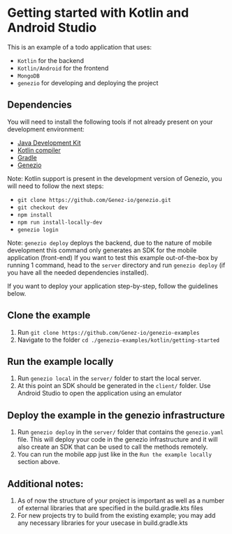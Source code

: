 # Getting started with Kotlin and Android Studio

This is an example of a todo application that uses:
 * `Kotlin` for the backend
 * `Kotlin/Android` for the frontend
 * `MongoDB`
 * `genezio` for developing and deploying the project

## Dependencies

You will need to install the following tools if not already present on your development environment:
- [Java Development Kit](https://www.oracle.com/java/technologies/downloads/)
- [Kotlin compiler](https://kotlinlang.org/docs/command-line.html)
- [Gradle](https://gradle.org/install/)
- [Genezio](https://github.com/Genez-io/genezio)

Note: Kotlin support is present in the development version of Genezio, you will need to follow the next steps:
- `git clone https://github.com/Genez-io/genezio.git`
- `git checkout dev`
- `npm install`
- `npm run install-locally-dev`
- `genezio login`

Note: `genezio deploy` deploys the backend, due to the nature of mobile development this command only generates an SDK for the mobile application (front-end)
If you want to test this example out-of-the-box by running 1 command, head to the `server` directory and run `genezio deploy` (if you have all the needed dependencies installed).

If you want to deploy your application step-by-step, follow the guidelines below.

## Clone the example
1. Run `git clone https://github.com/Genez-io/genezio-examples`
2. Navigate to the folder `cd ./genezio-examples/kotlin/getting-started`

## Run the example locally

1. Run `genezio local` in the `server/` folder to start the local server.
2. At this point an SDK should be generated in the `client/` folder. Use Android Studio to open the application using an emulator
## Deploy the example in the genezio infrastructure

1. Run `genezio deploy` in the `server/` folder that contains the `genezio.yaml` file. This will deploy your code in the genezio infrastructure and it will also create an SDK that can be used to call the methods remotely.
2. You can run the mobile app just like in the `Run the example locally` section above.

## Additional notes:

1. As of now the structure of your project is important as well as a number of external libraries that are specified in the build.gradle.kts files
2. For new projects try to build from the existing example; you may add any necessary libraries for your usecase in build.gradle.kts
